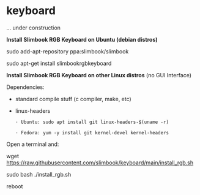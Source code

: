 # keyboard
... under construction


**Install Slimbook RGB Keyboard on Ubuntu (debian distros)**


sudo add-apt-repository ppa:slimbook/slimbook

sudo apt-get install slimbookrgbkeyboard


**Install Slimbook RGB Keyboard on other Linux distros**
(no GUI Interface)

Dependencies:

- standard compile stuff (c compiler, make, etc)
- linux-headers 

      · Ubuntu: sudo apt install git linux-headers-$(uname -r)

      · Fedora: yum -y install git kernel-devel kernel-headers
      

Open a terminal and:

wget https://raw.githubusercontent.com/slimbook/keyboard/main/install_rgb.sh

sudo bash ./install_rgb.sh

reboot
